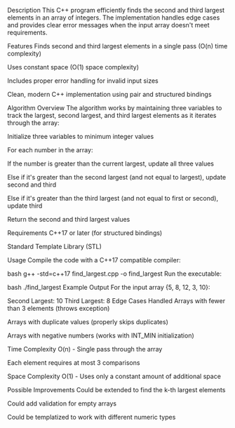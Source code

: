    Description
This C++ program efficiently finds the second and third largest elements in an array of integers. The implementation handles edge cases and provides clear error messages when the input array doesn't meet requirements.

  Features
Finds second and third largest elements in a single pass (O(n) time complexity)

Uses constant space (O(1) space complexity)

Includes proper error handling for invalid input sizes

Clean, modern C++ implementation using pair and structured bindings

  Algorithm Overview
The algorithm works by maintaining three variables to track the largest, second largest, and third largest elements as it iterates through the array:

Initialize three variables to minimum integer values

For each number in the array:

If the number is greater than the current largest, update all three values

Else if it's greater than the second largest (and not equal to largest), update second and third

Else if it's greater than the third largest (and not equal to first or second), update third

Return the second and third largest values

  Requirements
C++17 or later (for structured bindings)

Standard Template Library (STL)

  Usage
Compile the code with a C++17 compatible compiler:

bash
g++ -std=c++17 find_largest.cpp -o find_largest
Run the executable:

bash
./find_largest
Example Output
For the input array {5, 8, 12, 3, 10}:

Second Largest: 10
Third Largest: 8
Edge Cases Handled
Arrays with fewer than 3 elements (throws exception)

Arrays with duplicate values (properly skips duplicates)

Arrays with negative numbers (works with INT_MIN initialization)

  Time Complexity
O(n) - Single pass through the array

Each element requires at most 3 comparisons

 Space Complexity
O(1) - Uses only a constant amount of additional space

 Possible Improvements
Could be extended to find the k-th largest elements

Could add validation for empty arrays

Could be templatized to work with different numeric types
